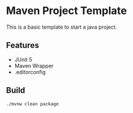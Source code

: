 Maven Project Template
===

This is a basic template to start a java project.

## Features

- JUnit 5
- Maven Wrapper
- .editorconfig

## Build

```bash
./mvnw clean package
```

